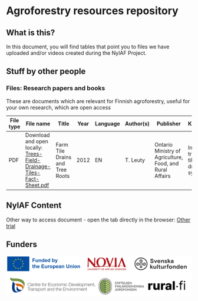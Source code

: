 # Agroforestry resources repository
## What is this? 
In this document, you will find tables that point you to files we have uploaded and/or videos created during the NylAF Project.
## Stuff by other people
### Files: Research papers and books
These are documents which are relevant for Finnish agroforestry, useful for your own research, which are open access

| File type | File name | Title | Year | Language | Author(s) | Publisher | Keywords | Link |
| --------- | --------- | ----- | ---- | -------- | --------- | --------- | ----------- | -----|
| PDF | Download and open locally: [Trees-Field-Drainage-Tiles-Fact-Sheet.pdf](https://github.com/user-attachments/files/22720915/Trees-Field-Drainage-Tiles-Fact-Sheet.pdf) | Farm Tile Drains and Tree Roots | 2012 | EN | T. Leuty | Ontario Ministry of Agriculture, Food, and Rural Affairs | Impact of trees on tile drainage systems | https://www.ontario.ca/page/farm-drainage-systems-and-tree-roots |

## NylAF Content
Other way to access document - open the tab directly in the browser: [Other trial](Trees-Field-Drainage-Tiles-Fact-Sheet.pdf)

## Funders
![Funders](NylAFLogoBoardv6_EN_Transparent.png)
